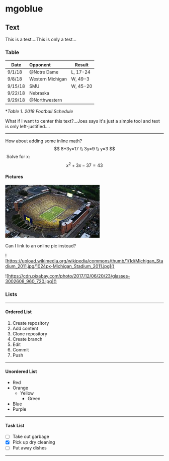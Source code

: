 # mgoblue

## Text
This is a test....This is only a test...
### Table

| Date    | Opponent         | Result   |
| ------- | :--------------- | -------- |
| 9/1/18  | @Notre Dame      | L, 17-24 |
| 9/8/18  | Western Michigan | W, 49-3  |
| 9/15/18 | SMU              | W, 45-20 |
| 9/22/18 | Nebraska         |          |
| 9/29/18 | @Northwestern    |          |

**Table 1.  2018 Football Schedule*

What if I want to center this text?...Joes says it's just a simple tool and text is only left-justified....

------

How about adding some inline math?
$$
8+3y=17 \\
3y=9 \\
y=3
$$
​	Solve for x:
$$
x^2+3x-37=43
$$


#### Pictures

![Big_House](https://github.com/jcarnine/mgoblue/blob/test-branch/Big_House.jpg)

Can I link to an online pic instead?

![https://upload.wikimedia.org/wikipedia/commons/thumb/1/1d/Michigan_Stadium_2011.jpg/1024px-Michigan_Stadium_2011.jpg]()

![https://cdn.pixabay.com/photo/2017/12/06/20/23/glasses-3002608_960_720.jpg]()

### Lists

---

#### Ordered List

1. Create repository
2. Add content
3. Clone repository
4. Create branch
5. Edit
6. Commit
7. Push

------

#### Unordered List

- Red
- Orange
  - Yellow
    - Green
- Blue
- Purple

------

#### Task List

- [ ] Take out garbage
- [x] Pick up dry cleaning
- [ ] Put away dishes

------


